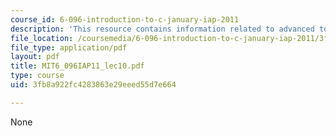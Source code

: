 ```yaml
---
course_id: 6-096-introduction-to-c-january-iap-2011
description: 'This resource contains information related to advanced topics II. '
file_location: /coursemedia/6-096-introduction-to-c-january-iap-2011/3fb8a922fc4283863e29eeed55d7e664_MIT6_096IAP11_lec10.pdf
file_type: application/pdf
layout: pdf
title: MIT6_096IAP11_lec10.pdf
type: course
uid: 3fb8a922fc4283863e29eeed55d7e664

---
```

None